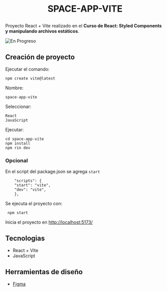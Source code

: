# <p align="center">SPACE-APP-VITE</p>

Proyecto React + Vite realizado en el **Curso de
React: Styled Components y manipulando archivos estáticos**.

![En Progreso](https://img.shields.io/badge/status-en%20progreso-blue)

## Creación de proyecto
Ejecutar el comando:

    npm create vite@latest

Nombre: 
    
    space-app-vite

Seleccionar:

    React
    JavaScript
Ejecutar:

    cd space-app-vite
    npm install
    npm rin dev

### Opcional
En el script del package.json se agrega `start` 

        "scripts": {
        "start": "vite",
        "dev": "vite",
        },

Se ejecuta el proyecto con:

     npm start
Inicia el proyecto en [http://localhost:5173/](http://localhost:5173/) 

## Tecnologias
* React + Vite
* JavaScript

## Herramientas de diseño
* [Figma](https://www.figma.com/design/XNTKwHN8pHqilZFEjfkYMN/2069---SpaceApp-%7C-React%3A-styled-components-y-manipulaci%C3%B3n-de-archivos-est%C3%A1ticos?node-id=130-2593)